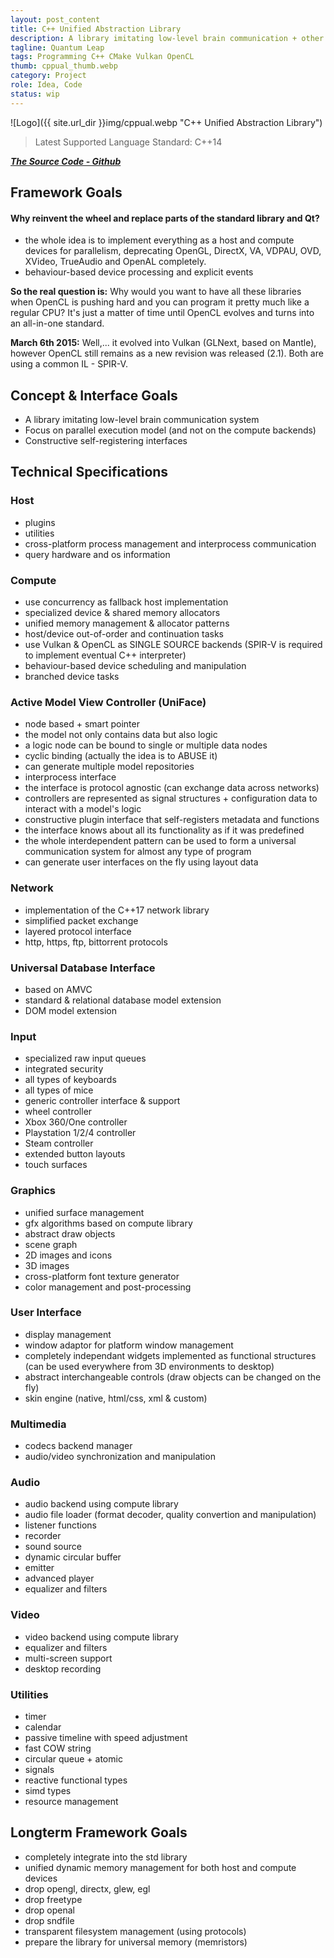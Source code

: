 ```yaml
---
layout: post_content
title: C++ Unified Abstraction Library
description: A library imitating low-level brain communication + other additional functionalities
tagline: Quantum Leap
tags: Programming C++ CMake Vulkan OpenCL
thumb: cppual_thumb.webp
category: Project
role: Idea, Code
status: wip
---
```

![Logo]({{ site.url_dir }}img/cppual.webp "C++ Unified Abstraction Library")

>Latest Supported Language Standard: C++14

***[The Source Code - Github](https://github.com/insidious-src/CPPUAL)***

## Framework Goals

#### Why reinvent the wheel and replace parts of the standard library and Qt?
- the whole idea is to implement everything as a host and compute devices for parallelism, deprecating OpenGL, DirectX, VA, VDPAU, OVD, XVideo, TrueAudio and OpenAL completely.
- behaviour-based device processing and explicit events

**So the real question is:** Why would you want to have all these libraries when OpenCL is pushing hard and you can program it pretty much like a regular CPU? It's just a matter of time until OpenCL evolves and turns into an all-in-one standard.

**March 6th 2015:** Well,... it evolved into Vulkan (GLNext, based on Mantle), however OpenCL still remains as a new revision was released (2.1). Both are using a common IL - SPIR-V.


## Concept & Interface Goals

- A library imitating low-level brain communication system
- Focus on parallel execution model (and not on the compute backends)
- Constructive self-registering interfaces


## Technical Specifications

### Host
* plugins
* utilities
* cross-platform process management and interprocess communication
* query hardware and os information

### Compute
* use concurrency as fallback host implementation
* specialized device & shared memory allocators
* unified memory management & allocator patterns
* host/device out-of-order and continuation tasks
* use Vulkan & OpenCL as SINGLE SOURCE backends (SPIR-V is required to implement eventual C++ interpreter)
* behaviour-based device scheduling and manipulation
* branched device tasks

### Active Model View Controller (UniFace)
* node based + smart pointer
* the model not only contains data but also logic
* a logic node can be bound to single or multiple data nodes
* cyclic binding (actually the idea is to ABUSE it)
* can generate multiple model repositories
* interprocess interface
* the interface is protocol agnostic (can exchange data across networks)
* controllers are represented as signal structures + configuration data to interact with a model's logic
* constructive plugin interface that self-registers metadata and functions
* the interface knows about all its functionality as if it was predefined
* the whole interdependent pattern can be used to form a universal communication system for almost any type of program
* can generate user interfaces on the fly using layout data

### Network
* implementation of the C++17 network library
* simplified packet exchange
* layered protocol interface
* http, https, ftp, bittorrent protocols

### Universal Database Interface
* based on AMVC
* standard & relational database model extension
* DOM model extension

### Input
* specialized raw input queues
* integrated security
* all types of keyboards
* all types of mice
* generic controller interface & support
* wheel controller
* Xbox 360/One controller
* Playstation 1/2/4 controller
* Steam controller
* extended button layouts
* touch surfaces

### Graphics
* unified surface management
* gfx algorithms based on compute library
* abstract draw objects
* scene graph
* 2D images and icons
* 3D images
* cross-platform font texture generator
* color management and post-processing

### User Interface
* display management
* window adaptor for platform window management
* completely independant widgets implemented as functional structures (can be used everywhere from 3D environments to desktop)
* abstract interchangeable controls (draw objects can be changed on the fly)
* skin engine (native, html/css, xml & custom)

### Multimedia
* codecs backend manager
* audio/video synchronization and manipulation

### Audio
* audio backend using compute library
* audio file loader (format decoder, quality convertion and manipulation)
* listener functions
* recorder
* sound source
* dynamic circular buffer
* emitter
* advanced player
* equalizer and filters

### Video
* video backend using compute library
* equalizer and filters
* multi-screen support
* desktop recording

### Utilities
* timer
* calendar
* passive timeline with speed adjustment
* fast COW string
* circular queue + atomic
* signals
* reactive functional types
* simd types
* resource management


## Longterm Framework Goals ##
* completely integrate into the std library
* unified dynamic memory management for both host and compute devices
* drop opengl, directx, glew, egl
* drop freetype
* drop openal
* drop sndfile
* transparent filesystem management (using protocols)
* prepare the library for universal memory (memristors)
